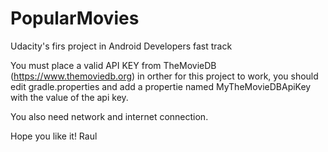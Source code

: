 # PopularMovies
Udacity's firs project in Android Developers fast track

You must place a valid API KEY from TheMovieDB (https://www.themoviedb.org) in orther for this project to work, you should edit gradle.properties and add a propertie named MyTheMovieDBApiKey with the value of the api key.

You also need network and internet connection.

Hope you like it!
Raul
